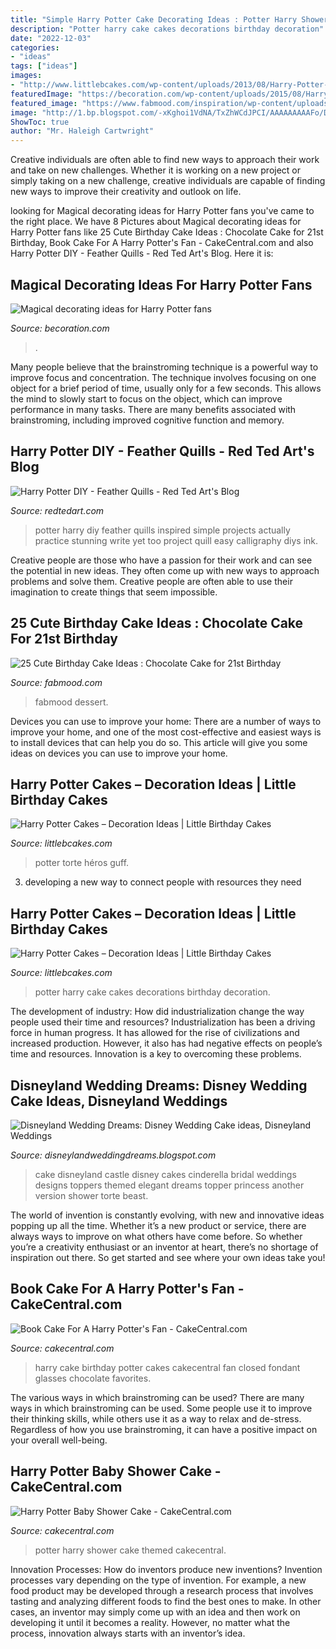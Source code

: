 ```yaml
---
title: "Simple Harry Potter Cake Decorating Ideas : Potter Harry Shower Cake Themed Cakecentral"
description: "Potter harry cake cakes decorations birthday decoration"
date: "2022-12-03"
categories:
- "ideas"
tags: ["ideas"]
images:
- "http://www.littlebcakes.com/wp-content/uploads/2013/08/Harry-Potter-Cake-Decorations.jpg"
featuredImage: "https://becoration.com/wp-content/uploads/2015/08/HarryPotter-decoration-6.jpg"
featured_image: "https://www.fabmood.com/inspiration/wp-content/uploads/2021/08/birthday-cake-idea-515x1024.jpg"
image: "http://1.bp.blogspot.com/-xKghoi1VdNA/TxZhWCdJPCI/AAAAAAAAAFo/DTaYO33zhHI/s320/castle-wedding-cake-pictures-46.jpg"
ShowToc: true
author: "Mr. Haleigh Cartwright"
---
```



Creative individuals are often able to find new ways to approach their work and take on new challenges. Whether it is working on a new project or simply taking on a new challenge, creative individuals are capable of finding new ways to improve their creativity and outlook on life.

	

		
looking for Magical decorating ideas for Harry Potter fans you've came to the right place. We have 8 Pictures about Magical decorating ideas for Harry Potter fans like 25 Cute Birthday Cake Ideas : Chocolate Cake for 21st Birthday, Book Cake For A Harry Potter&#039;s Fan - CakeCentral.com and also Harry Potter DIY - Feather Quills - Red Ted Art&#039;s Blog. Here it is:
		
    
## Magical Decorating Ideas For Harry Potter Fans

<img loading=lazy src="https://becoration.com/wp-content/uploads/2015/08/HarryPotter-decoration-6.jpg" onerror="this.onerror=null;this.src='https://tse2.mm.bing.net/th?id=OIP.T7MqTTFpS7PDel95iHOyMQHaJ4&amp;pid=15.1';" alt="Magical decorating ideas for Harry Potter fans">

_Source: becoration.com_

>. 

	

Many people believe that the brainstroming technique is a powerful way to improve focus and concentration. The technique involves focusing on one object for a brief period of time, usually only for a few seconds. This allows the mind to slowly start to focus on the object, which can improve performance in many tasks. There are many benefits associated with brainstroming, including improved cognitive function and memory.

    
## Harry Potter DIY - Feather Quills - Red Ted Art&#039;s Blog

<img loading=lazy src="http://www.redtedart.com/wp-content/uploads/2016/06/Harry-Potter-DIY-Ideas-make-these-stunning-yet-simple-feather-quills.-With-a-little-practice-they-actually-write-too.jpg" onerror="this.onerror=null;this.src='https://tse3.mm.bing.net/th?id=OIP.SgMB48ykJPGeWGjuzlbeFAHaKl&amp;pid=15.1';" alt="Harry Potter DIY - Feather Quills - Red Ted Art&#039;s Blog">

_Source: redtedart.com_

>potter harry diy feather quills inspired simple projects actually practice stunning write yet too project quill easy calligraphy diys ink. 

	

Creative people are those who have a passion for their work and can see the potential in new ideas. They often come up with new ways to approach problems and solve them. Creative people are often able to use their imagination to create things that seem impossible.

    
## 25 Cute Birthday Cake Ideas : Chocolate Cake For 21st Birthday

<img loading=lazy src="https://www.fabmood.com/inspiration/wp-content/uploads/2021/08/birthday-cake-idea-515x1024.jpg" onerror="this.onerror=null;this.src='https://tse2.mm.bing.net/th?id=OIP.K7aK63GCoMX3CBKWpv_dGgHaOu&amp;pid=15.1';" alt="25 Cute Birthday Cake Ideas : Chocolate Cake for 21st Birthday">

_Source: fabmood.com_

>fabmood dessert. 

	

Devices you can use to improve your home:
There are a number of ways to improve your home, and one of the most cost-effective and easiest ways is to install devices that can help you do so. This article will give you some ideas on devices you can use to improve your home.

    
## Harry Potter Cakes – Decoration Ideas | Little Birthday Cakes

<img loading=lazy src="https://www.littlebcakes.com/wp-content/uploads/2013/08/Harry-Potter-Birthday-Cakes.jpg" onerror="this.onerror=null;this.src='https://tse2.mm.bing.net/th?id=OIP.JSefGhrgoS3eMO8HWLjhYQHaFz&amp;pid=15.1';" alt="Harry Potter Cakes – Decoration Ideas | Little Birthday Cakes">

_Source: littlebcakes.com_

>potter torte héros guff. 

	

3. developing a new way to connect people with resources they need 

    
## Harry Potter Cakes – Decoration Ideas | Little Birthday Cakes

<img loading=lazy src="http://www.littlebcakes.com/wp-content/uploads/2013/08/Harry-Potter-Cake-Decorations.jpg" onerror="this.onerror=null;this.src='https://tse2.mm.bing.net/th?id=OIP.ENizkB2SrDLyQwCmGUMhngHaFi&amp;pid=15.1';" alt="Harry Potter Cakes – Decoration Ideas | Little Birthday Cakes">

_Source: littlebcakes.com_

>potter harry cake cakes decorations birthday decoration. 

	

The development of industry: How did industrialization change the way people used their time and resources?
Industrialization has been a driving force in human progress. It has allowed for the rise of civilizations and increased production. However, it also has had negative effects on people’s time and resources. Innovation is a key to overcoming these problems.

    
## Disneyland Wedding Dreams: Disney Wedding Cake Ideas, Disneyland Weddings

<img loading=lazy src="http://1.bp.blogspot.com/-xKghoi1VdNA/TxZhWCdJPCI/AAAAAAAAAFo/DTaYO33zhHI/s320/castle-wedding-cake-pictures-46.jpg" onerror="this.onerror=null;this.src='https://tse3.mm.bing.net/th?id=OIP.SynZMpYIiIVnrNBK7sPtSwAAAA&amp;pid=15.1';" alt="Disneyland Wedding Dreams: Disney Wedding Cake ideas, Disneyland Weddings">

_Source: disneylandweddingdreams.blogspot.com_

>cake disneyland castle disney cakes cinderella bridal weddings designs toppers themed elegant dreams topper princess another version shower torte beast. 

	

The world of invention is constantly evolving, with new and innovative ideas popping up all the time. Whether it’s a new product or service, there are always ways to improve on what others have come before. So whether you’re a creativity enthusiast or an inventor at heart, there’s no shortage of inspiration out there. So get started and see where your own ideas take you!

    
## Book Cake For A Harry Potter&#039;s Fan - CakeCentral.com

<img loading=lazy src="https://cdn001.cakecentral.com/gallery/2015/03/900_846199JfdQ_book-cake-for-a-harry-potters-fan.jpg" onerror="this.onerror=null;this.src='https://tse4.mm.bing.net/th?id=OIP.vyQxjNnbQCvh39EdEut5jgHaE6&amp;pid=15.1';" alt="Book Cake For A Harry Potter&#039;s Fan - CakeCentral.com">

_Source: cakecentral.com_

>harry cake birthday potter cakes cakecentral fan closed fondant glasses chocolate favorites. 

	

The various ways in which brainstroming can be used?
There are many ways in which brainstroming can be used. Some people use it to improve their thinking skills, while others use it as a way to relax and de-stress. Regardless of how you use brainstroming, it can have a positive impact on your overall well-being.

    
## Harry Potter Baby Shower Cake - CakeCentral.com

<img loading=lazy src="https://cdn001.cakecentral.com/gallery/2017/04/900_harry-potter-baby-shower-cake-9525159jJGT.jpg" onerror="this.onerror=null;this.src='https://tse4.mm.bing.net/th?id=OIP.sT3FI6nWJJ-IY6Fkxu_nyQHaKT&amp;pid=15.1';" alt="Harry Potter Baby Shower Cake - CakeCentral.com">

_Source: cakecentral.com_

>potter harry shower cake themed cakecentral. 

	

Innovation Processes: How do inventors produce new inventions?
Invention processes vary depending on the type of invention. For example, a new food product may be developed through a research process that involves tasting and analyzing different foods to find the best ones to make. In other cases, an inventor may simply come up with an idea and then work on developing it until it becomes a reality. However, no matter what the process, innovation always starts with an inventor’s idea.

